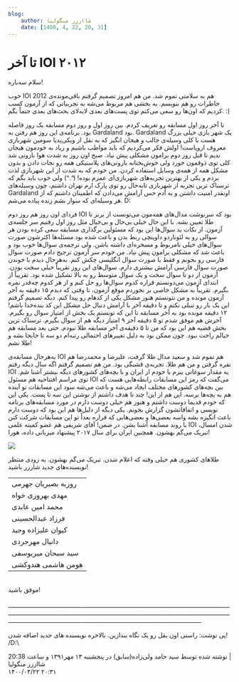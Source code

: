 ```yaml
---
blog:
    author: شااززز منگولیا
    date: [1400, 4, 22, 20, 31]
---
```

# تا آخر IOI ۲۰۱۲

<div class="cnt">
<p></p>
<p>سلام سه‌باره!</p>
<p>خوب IOI 2012 هم به سلامتی تموم شد. من هم امروز تصمیم گرفتم باقی‌مونده‌ی خاطرات رو هم بنویسم. یه بخشی هم مربوط می‌شه به تجربیاتی که از آزمون کسب کردیم که اون‌ها رو سعی می‌کنم توی پست‌های بعدی لابه‌لای بحث‌های بعدی حتماً بگم. :)</p>
<p>تا آخر روز اول مسابقه رو تعریف کردم. بین روز اول و روز دوم مسابقه یک روز فاصله بود. برنامه‌ی این روز هم رفتن به Gardaland بود. Gardaland یک شهر بازی خیلی بزرگ هست با کلی وسیله‌ی جالب و هیجان انگیز که به نقل از ویکی‌پدیا سومین شهربازی معروف اروپاست! اولش فکر می‌کردیم که باید مواظب باشیم و زیاد به خودمون هیجان ندیم تا قبل روز دوم برامون مشکلی پیش نیاد. صبح اون روز به شدت هوا بارونی شد کلی توی ذوقمون خورد ولی خوش‌بختانه بارونی‌های پلاستیکی همه رو نجات دادن و بدون مشکل همه از همه‌ی وسایل استفاده کردن. من خودم که به شدت از این شهربازی لذت بردم و یکی از بهترین تجربه‌های شهربازی‌ای عمرم بوده! (^.^) ولی خوب باید بگم که ترسناک ترین تجربه از شهربازی تابه‌حال رو توی پارک ارم تهران داشتم، چون وسیله‌های Gardaland اونقدر امنیت داشتن و به آدم حس آرامش می‌دادن که اطمینان داشتم که از هر وسیله‌ای که سوار بشم زنده پیاده می‌شم. D:</p>
<p>فردای اون روز هم روز دوم IOI بود که سرنوشت مدال‌های همه‌مون می‌تونست از برنز تا طلا تعیین بشه. با این حال خیلی بی‌حال و بی‌خیال مثل روز اول رفتیم سر جلسه‌ی آزمون. از نکات بد سوال‌ها این بود که مسئولین برگذاری مسابقه سعی کرده بودن هر سوالی رو به لئوناردو داوینچی ربط بدن و باعث شده بود مسئله‌ها اکثرشون صورت سوال‌های خیلی نامربوط و مسخره‌ای داشته باشن. ولی ترجمه‌ی سوال‌ها خوب بود و باعث شد که مشکلی برامون پیش نیاد. من خودم سر آزمون ترجیح دادم صورت سوال فارسی رو بخونم و فقط با صورت سوال انگلیسی چکش کنم. به‌هرحال دیدم با خوندن صورت سوال فارسی آرامش بیشتری دارم. سوال‌های این روز تقریباً خیلی سخت بودن. آزمون از دو تا سوال سخت و یک سوال متوسط رو به بالا تشکیل شده بود. تقریباً از ابتدای آزمون می‌دونستم قراره کدوم سوال‌ها رو حل کنم و از هر کدوم چه‌قدر نمره بگیرم. تقریباً به مشکل خاصی بر نخوردم موقع آزمون، تا وقتی که دیدم ۱۵ دقیقه به آخر آزمون مونده و من نتونستم هنوز مشکل یکی از کد‌هام رو پیدا کنم. دیگه تصمیم گرفتم این یک بار رو تنبلی نکنم و تا دقیقه آخر با آرامش دنبال حل مشکل این کد بنده‌خدا باشم! ۱۲ دقیقه مونده بود به آخر مسابقه تا این که تونستم یک بخش از امتیاز سوال رو بگیرم. آخرش هم موفق شدم تو ۵ دقیقه آخر ۹ امتیاز دیگه هم از سوال بگیرم. ترسناک ترین بخش قضیه هم این بود که من تا ۵ دقیقه‌ی آخر مسابقه طلا نبودم. حتی بعد مسابقه هم خیالم راحت نبود. چون ممکن بود به دلیل تغییر‌های احتمالی رتبه‌ام دو سه تا جابجا بشه و طلا نشم! </p>
<p align="baseline">به‌هرحال مسابقه‌ی IOI‌ هم تموم شد و سعید مدال طلا گرفت، علیرضا و محمد‌رضا هم نقره گرفتن و من هم طلا. تجربه‌ی قشنگی بود. من هم تصمیم گرفتم اگه سال دیگه رفتم IOI یه مقدار سوغاتی ببرم با خودم از ایران و با بچه‌های کشور‌های دیگه بیشتر آشنا شم. توی مراسم افتتاحیه هم مسئول IOI می‌گفت که رمز این مسابقات رابطه‌هایی هست که بین بچه‌های کشور‌های مختلف ایجاد می‌شه و باعث می‌شه سود این مسابقات تو آینده هم به بچه‌ها برسه. این هم از این! چند تا هدف داشتم از نوشتن این سه تا پست. یکی این که خودم قدیما دوست داشتم و هنوز هم خیلی دوست دارم در مورد مسابقه‌های برنامه نویسی و اتفاقاتشون گزارش بخونم. یکی دیگه از دلیل‌ها هم این بود که دوست دارم باعث انگیزه بشه واسه بعضی‌ها و بعضی‌هایی که قراره بعداً تو این مسابقات شرکت کنن با روند مسابقه آشنا بشن. در ضمن! آقای شریفی هم عضو کمیته علمی IOI شدن امسال، تبریک می‌گم بهشون. همچنین ایران برای سال ۲۰۱۷ پیشنهاد میزبانی داده، هورا!</p>
<p><img src="http://www.pic1.iran-forum.ir/images/up10/13748284223376805822.jpg"/></p>
<p>طلا‌های کشوری هم خیلی وقته که اعلام شدن. تبریک می‌گم بهشون. به زودی منتظر نویسنده‌های جدید شاززز باشید!</p>
<p></p>
<center><table align="baseline" cellpadding="1" cellspacing="1"><tbody>
<tr><td>روزبه بصیریان جهرمی</td></tr>
<tr><td>مهدی بهروزی خواه</td></tr>
<tr><td>محمد امین عابدی</td></tr>
<tr><td>فرزاد عبدالحسینی</td></tr>
<tr><td>کیوان علیزاده وحید</td></tr>
<tr><td>دانیال مهرجردی</td></tr>
<tr><td>سید سبحان میریوسفی</td></tr>
<tr><td>هومن هاشمی هندوکشی</td></tr>
</tbody></table></center>
<div><br/></div>
<div>موفق باشید!<br/><br/>________________________________________________________________________________________________________________________________________________________________________________________________________________________________<br/><br/>پی نوشت: راستی اون بقل رو یک نگاه بندازین. بالاخره نویسنده های جدید اضافه شدن! /D:\<br/></div>
<p></p>
<div class="postDesc">نوشته شده توسط سید حامد ولی‌زاده(سابق) در پنجشنبه ۱۳ مهر۱۳۹۱ و ساعت 20:38 
	 |</div>
</div>

<div class="blog-info">
    <div class="blog-author">شااززز منگولیا</div>
    <div class="blog-date">۱۴۰۰/۰۴/۲۲ ۲۰:۳۱</div>
</div>

